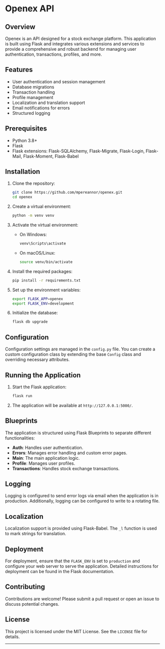 # Openex API

## Overview

Openex is an API designed for a stock exchange platform. This application is built using Flask and integrates various extensions and services to provide a comprehensive and robust backend for managing user authentication, transactions, profiles, and more.

## Features

- User authentication and session management
- Database migrations
- Transaction handling
- Profile management
- Localization and translation support
- Email notifications for errors
- Structured logging



## Prerequisites

- Python 3.8+
- Flask
- Flask extensions: Flask-SQLAlchemy, Flask-Migrate, Flask-Login, Flask-Mail, Flask-Moment, Flask-Babel

## Installation

1. Clone the repository:
    ```sh
    git clone https://github.com/mpereannor/openex.git
    cd openex
    ```

2. Create a virtual environment:
    ```sh
    python -m venv venv
    ```

3. Activate the virtual environment:
    - On Windows:
      ```sh
      venv\Scripts\activate
      ```
    - On macOS/Linux:
      ```sh
      source venv/bin/activate
      ```

4. Install the required packages:
    ```sh
    pip install -r requirements.txt
    ```

5. Set up the environment variables:
    ```sh
    export FLASK_APP=openex
    export FLASK_ENV=development
    ```

6. Initialize the database:
    ```sh
    flask db upgrade
    ```

## Configuration

Configuration settings are managed in the `config.py` file. You can create a custom configuration class by extending the base `Config` class and overriding necessary attributes.

## Running the Application

1. Start the Flask application:
    ```sh
    flask run
    ```

2. The application will be available at `http://127.0.0.1:5000/`.

## Blueprints

The application is structured using Flask Blueprints to separate different functionalities:

- **Auth**: Handles user authentication.
- **Errors**: Manages error handling and custom error pages.
- **Main**: The main application logic.
- **Profile**: Manages user profiles.
- **Transactions**: Handles stock exchange transactions.

## Logging

Logging is configured to send error logs via email when the application is in production. Additionally, logging can be configured to write to a rotating file.

## Localization

Localization support is provided using Flask-Babel. The `_l` function is used to mark strings for translation.

## Deployment

For deployment, ensure that the `FLASK_ENV` is set to `production` and configure your web server to serve the application. Detailed instructions for deployment can be found in the Flask documentation.

## Contributing

Contributions are welcome! Please submit a pull request or open an issue to discuss potential changes.

## License

This project is licensed under the MIT License. See the `LICENSE` file for details.

---

